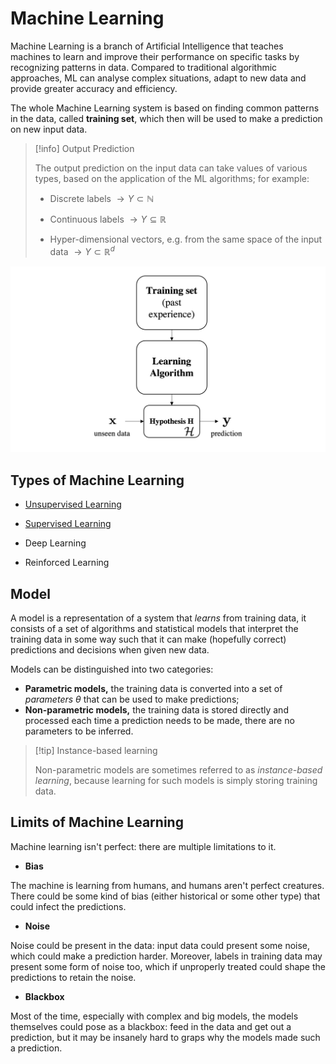 # Machine Learning

Machine Learning is a branch of Artificial Intelligence that teaches machines to learn and improve their performance on specific tasks by recognizing patterns in data. Compared to traditional algorithmic approaches, ML can analyse complex situations, adapt to new data and provide greater accuracy and efficiency.

The whole Machine Learning system is based on finding common patterns in the data, called **training set**, which then will be used to make a prediction on new input data.

> [!info] Output Prediction
> 
> The output prediction on the input data can take values of various types, based on the application of the ML algorithms; for example:
> 
> - Discrete labels $\rightarrow Y \subset \mathbb N$
> 
> - Continuous labels $\rightarrow Y \subseteq \mathbb R$
> 
> - Hyper-dimensional vectors, e.g. from the same space of the input data $\rightarrow Y \subset \mathbb R^d$

![Diagram of the Machine Learning workflow](/assets/Diagram%20-%20ML%20Approach%20(pad).png)

## Types of Machine Learning

- [Unsupervised Learning](/AI%20and%20ML/Unit%202/Unsupervised%20Learning/Unsupervised%20Learning.md)

- [Supervised Learning](/AI%20and%20ML/Unit%202/Supervised%20Learning/Supervised%20Learning.md)

- Deep Learning

- Reinforced Learning

## Model

A model is a representation of a system that *learns* from training data, it consists of a set of algorithms and statistical models that interpret the training data in some way such that it can make (hopefully correct) predictions and decisions when given new data.

Models can be distinguished into two categories:

- **Parametric models,** the training data is converted into a set of *parameters* $\theta$ that can be used to make predictions;
- **Non-parametric models,** the training data is stored directly and processed each time a prediction needs to be made, there are no parameters to be inferred.

> [!tip] Instance-based learning
> 
> Non-parametric models are sometimes referred to as *instance-based learning*, because learning for such models is simply storing training data.

## Limits of Machine Learning

Machine learning isn't perfect: there are multiple limitations to it.

- **Bias**

The machine is learning from humans, and humans aren't perfect creatures. There could be some kind of bias (either historical or some other type) that could infect the predictions.

- **Noise**

Noise could be present in the data: input data could present some noise, which could make a prediction harder. Moreover, labels in training data may present some form of noise too, which if unproperly treated could shape the predictions to retain the noise.

- **Blackbox**

Most of the time, especially with complex and big models, the models themselves could pose as a blackbox: feed in the data and get out a prediction, but it may be insanely hard to graps why the models made such a prediction.